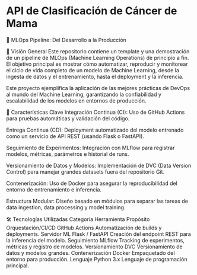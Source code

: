 # API de Clasificación de Cáncer de Mama

🤖 MLOps Pipeline: Del Desarrollo a la Producción

🌟 Visión General
Este repositorio contiene un template y una demostración de un pipeline de MLOps (Machine Learning Operations) de principio a fin. El objetivo principal es mostrar cómo automatizar, reproducir y monitorear el ciclo de vida completo de un modelo de Machine Learning, desde la ingesta de datos y el entrenamiento, hasta el deployment y la inferencia.

Este proyecto ejemplifica la aplicación de las mejores prácticas de DevOps al mundo del Machine Learning, garantizando la confiabilidad y escalabilidad de los modelos en entornos de producción.

🚀 Características Clave
Integración Continua (CI): Uso de GitHub Actions para pruebas automáticas y validación del código.

Entrega Continua (CD): Deployment automatizado del modelo entrenado como un servicio de API REST (usando Flask o FastAPI).

Seguimiento de Experimentos: Integración con MLflow para registrar modelos, métricas, parámetros e historial de runs.

Versionamiento de Datos y Modelos: Implementación de DVC (Data Version Control) para manejar grandes datasets fuera del repositorio Git.

Contenerización: Uso de Docker para asegurar la reproducibilidad del entorno de entrenamiento e inferencia.

Estructura Modular: Diseño basado en módulos para separar las tareas de data ingestion, data processing y model training.

🛠️ Tecnologías Utilizadas
Categoría	Herramienta	Propósito
Orquestación/CI/CD	GitHub Actions	Automatización de builds y deployments.
Servidor ML	Flask / FastAPI	Creación del endpoint REST para la inferencia del modelo.
Seguimiento	MLflow	Tracking de experimentos, métricas y registro de modelos.
Versionamiento	DVC	Versionamiento de datos y modelos grandes.
Contenerización	Docker	Empaquetado del entorno para producción.
Lenguaje	Python 3.x	Lenguaje de programación principal.
